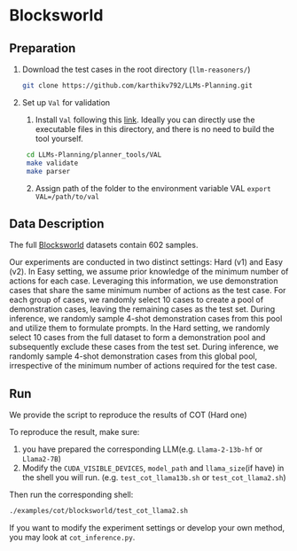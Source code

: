 # Blocksworld

## Preparation

1. Download the test cases in the root directory  (`llm-reasoners/`)

   ```bash
   git clone https://github.com/karthikv792/LLMs-Planning.git
   ```

2. Set up `Val` for validation

   1. Install `Val` following this [link](https://github.com/karthikv792/LLMs-Planning/tree/34e6841f81ca7708f2f8b8241504bfe8a908e40b/planner_tools/VAL). Ideally you can directly use the executable files in this directory, and there is no need to build the tool yourself.

   ```bash
    cd LLMs-Planning/planner_tools/VAL
    make validate
    make parser
   ```

   2. Assign path of the folder to the environment variable VAL `export VAL=/path/to/val`

## Data Description

The full [Blocksworld](https://arxiv.org/abs/2305.15771) datasets contain 602 samples.

Our experiments are conducted in two distinct settings: Hard (v1) and Easy (v2). In Easy setting, we assume prior knowledge of the minimum number of actions for each case. Leveraging this information, we use demonstration cases that share the same minimum number of actions as the test case. For each group of cases, we randomly select 10 cases to create a pool of demonstration cases, leaving the remaining cases as the test set. During inference, we randomly sample 4-shot demonstration cases from this pool and utilize them to
formulate prompts. In the Hard setting, we randomly select 10 cases from the full dataset to form a demonstration pool and subsequently exclude these cases from the test set. During inference, we randomly sample 4-shot demonstration cases from this global pool, irrespective of the minimum number of actions required for the test case.


## Run

We provide the script to reproduce the results of COT (Hard one) 

To reproduce the result, make sure:

1. you have prepared the corresponding LLM(e.g. `Llama-2-13b-hf` or `Llama2-7B`) 
2. Modify the `CUDA_VISIBLE_DEVICES`, `model_path` and `llama_size`(if have) in the shell you will run. (e.g. `test_cot_llama13b.sh` or  `test_cot_llama2.sh`) 

Then run the corresponding shell:
```bash
./examples/cot/blocksworld/test_cot_llama2.sh
```

If you want to modify the experiment settings or develop your own method, you may look at `cot_inference.py`.